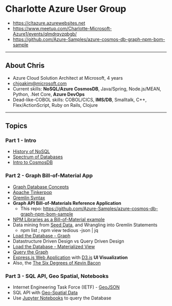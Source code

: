 # Charlotte Azure User Group

- https://cltazure.azurewebsites.net
- https://www.meetup.com/Charlotte-Microsoft-Azure1/events/qlmdrqyzqbgb/
- https://github.com/Azure-Samples/azure-cosmos-db-graph-npm-bom-sample

---

## About Chris

- Azure Cloud Solution Architect at Microsoft, 4 years
- chjoakim@microsoft.com
- Current skills: **NoSQL/Azure CosmosDB**, Java/Spring, Node.js/MEAN, Python, .Net Core, **Azure DevOps**
- Dead-like-COBOL skills: COBOL/CICS, **IMS/DB**, Smalltalk, C++, Flex/ActionScript, Ruby on Rails, Clojure

---

## Topics

### Part 1 - Intro

  - [History of NoSQL](img/nosql-history.png)
  - [Spectrum of Databases](img/spectrum-800.png)
  - [Intro to CosmosDB](img/azure-cosmosdb-2019.png)

### Part 2 - Graph Bill-of-Material App

  - [Graph Database Concepts](img/sample-graph.png)
  - [Apache Tinkerpop](http://tinkerpop.apache.org) 
  - [Gremlin Syntax](http://tinkerpop.apache.org/docs/current/reference/#basic-gremlin)
  - **Graph API Bill-of-Materials Reference Application**
    - This repo: https://github.com/Azure-Samples/azure-cosmos-db-graph-npm-bom-sample
  - [NPM Libraries as a Bill-of-Material example](https://www.npmjs.com)
  - Data mining from [Seed Data](data/seed_libraries.json), and Wrangling into Gremlin Statements
    - npm list ; npm view tedious -json | jq
  - [Load the Database - Graph](data/gremlin/gremlin_load_file.txt)
  - Datastructure Driven Design vs Query Driven Design
  - [Load the Database - Materialized View](data/aggregated_libraries.json)
  - [Query the Graph](https://github.com/Azure-Samples/azure-cosmos-db-graph-npm-bom-sample#gremlin-queries)
  - [Express.js Web Application](https://expressjs.com) with [D3.js](https://d3js.org) **UI Visualization**
  - Also, the [The Six Degrees of Kevin Bacon](https://github.com/cjoakim/azure-cosmos-graph)

### Part 3 - SQL API, Geo Spatial, Notebooks

  - Internet Engineering Task Force (IETF) - [GeoJSON](https://geojson.org)
  - SQL API with [Geo-Spatial Data](https://docs.microsoft.com/en-us/azure/cosmos-db/geospatial) 
  - Use [Jupyter Notebooks](https://jupyter.org) to query the Database
